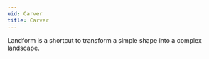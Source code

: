 ```yaml
---
uid: Carver
title: Carver
---
```


Landform is a shortcut to transform a simple shape into a complex landscape.